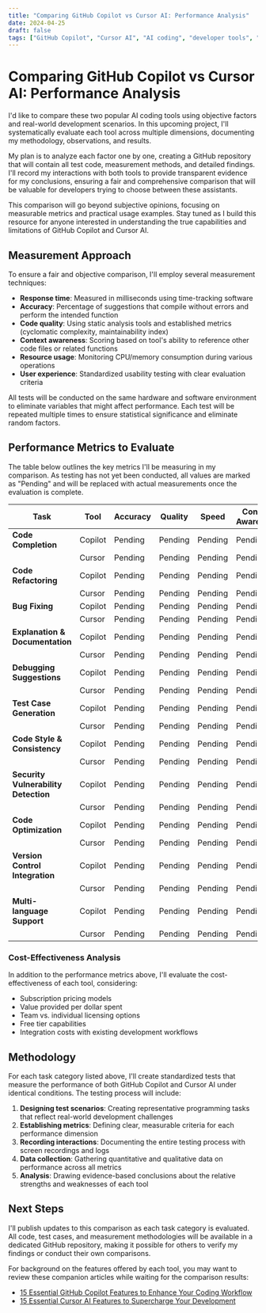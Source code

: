 ```yaml
---
title: "Comparing GitHub Copilot vs Cursor AI: Performance Analysis"
date: 2024-04-25
draft: false
tags: ["GitHub Copilot", "Cursor AI", "AI coding", "developer tools", "productivity", "comparison"]
---
```


# Comparing GitHub Copilot vs Cursor AI: Performance Analysis

I'd like to compare these two popular AI coding tools using objective factors and real-world development scenarios. In this upcoming project, I'll systematically evaluate each tool across multiple dimensions, documenting my methodology, observations, and results.

My plan is to analyze each factor one by one, creating a GitHub repository that will contain all test code, measurement methods, and detailed findings. I'll record my interactions with both tools to provide transparent evidence for my conclusions, ensuring a fair and comprehensive comparison that will be valuable for developers trying to choose between these assistants.

This comparison will go beyond subjective opinions, focusing on measurable metrics and practical usage examples. Stay tuned as I build this resource for anyone interested in understanding the true capabilities and limitations of GitHub Copilot and Cursor AI.

## Measurement Approach

To ensure a fair and objective comparison, I'll employ several measurement techniques:

- **Response time**: Measured in milliseconds using time-tracking software
- **Accuracy**: Percentage of suggestions that compile without errors and perform the intended function
- **Code quality**: Using static analysis tools and established metrics (cyclomatic complexity, maintainability index)
- **Context awareness**: Scoring based on tool's ability to reference other code files or related functions
- **Resource usage**: Monitoring CPU/memory consumption during various operations
- **User experience**: Standardized usability testing with clear evaluation criteria

All tests will be conducted on the same hardware and software environment to eliminate variables that might affect performance. Each test will be repeated multiple times to ensure statistical significance and eliminate random factors.

## Performance Metrics to Evaluate

The table below outlines the key metrics I'll be measuring in my comparison. As testing has not yet been conducted, all values are marked as "Pending" and will be replaced with actual measurements once the evaluation is complete.

| **Task**                           | **Tool**  | **Accuracy** | **Quality** | **Speed** | **Context Awareness** | **Creativity & Adaptability** | **User Experience** | **Resource Usage** | **Learning Curve** |
|------------------------------------|-----------|--------------|-------------|-----------|------------------------|-------------------------------|---------------------|-------------------|---------------------|
| **Code Completion**                | Copilot   | Pending      | Pending     | Pending   | Pending                | Pending                       | Pending             | Pending           | Pending             |
|                                    | Cursor    | Pending      | Pending     | Pending   | Pending                | Pending                       | Pending             | Pending           | Pending             |
| **Code Refactoring**               | Copilot   | Pending      | Pending     | Pending   | Pending                | Pending                       | Pending             | Pending           | Pending             |
|                                    | Cursor    | Pending      | Pending     | Pending   | Pending                | Pending                       | Pending             | Pending           | Pending             |
| **Bug Fixing**                     | Copilot   | Pending      | Pending     | Pending   | Pending                | Pending                       | Pending             | Pending           | Pending             |
|                                    | Cursor    | Pending      | Pending     | Pending   | Pending                | Pending                       | Pending             | Pending           | Pending             |
| **Explanation & Documentation**    | Copilot   | Pending      | Pending     | Pending   | Pending                | Pending                       | Pending             | Pending           | Pending             |
|                                    | Cursor    | Pending      | Pending     | Pending   | Pending                | Pending                       | Pending             | Pending           | Pending             |
| **Debugging Suggestions**          | Copilot   | Pending      | Pending     | Pending   | Pending                | Pending                       | Pending             | Pending           | Pending             |
|                                    | Cursor    | Pending      | Pending     | Pending   | Pending                | Pending                       | Pending             | Pending           | Pending             |
| **Test Case Generation**           | Copilot   | Pending      | Pending     | Pending   | Pending                | Pending                       | Pending             | Pending           | Pending             |
|                                    | Cursor    | Pending      | Pending     | Pending   | Pending                | Pending                       | Pending             | Pending           | Pending             |
| **Code Style & Consistency**       | Copilot   | Pending      | Pending     | Pending   | Pending                | Pending                       | Pending             | Pending           | Pending             |
|                                    | Cursor    | Pending      | Pending     | Pending   | Pending                | Pending                       | Pending             | Pending           | Pending             |
| **Security Vulnerability Detection**| Copilot  | Pending      | Pending     | Pending   | Pending                | Pending                       | Pending             | Pending           | Pending             |
|                                    | Cursor    | Pending      | Pending     | Pending   | Pending                | Pending                       | Pending             | Pending           | Pending             |
| **Code Optimization**              | Copilot   | Pending      | Pending     | Pending   | Pending                | Pending                       | Pending             | Pending           | Pending             |
|                                    | Cursor    | Pending      | Pending     | Pending   | Pending                | Pending                       | Pending             | Pending           | Pending             |
| **Version Control Integration**    | Copilot   | Pending      | Pending     | Pending   | Pending                | Pending                       | Pending             | Pending           | Pending             |
|                                    | Cursor    | Pending      | Pending     | Pending   | Pending                | Pending                       | Pending             | Pending           | Pending             |
| **Multi-language Support**         | Copilot   | Pending      | Pending     | Pending   | Pending                | Pending                       | Pending             | Pending           | Pending             |
|                                    | Cursor    | Pending      | Pending     | Pending   | Pending                | Pending                       | Pending             | Pending           | Pending             |

### Cost-Effectiveness Analysis

In addition to the performance metrics above, I'll evaluate the cost-effectiveness of each tool, considering:

- Subscription pricing models
- Value provided per dollar spent
- Team vs. individual licensing options
- Free tier capabilities
- Integration costs with existing development workflows

## Methodology

For each task category listed above, I'll create standardized tests that measure the performance of both GitHub Copilot and Cursor AI under identical conditions. The testing process will include:

1. **Designing test scenarios**: Creating representative programming tasks that reflect real-world development challenges
2. **Establishing metrics**: Defining clear, measurable criteria for each performance dimension
3. **Recording interactions**: Documenting the entire testing process with screen recordings and logs
4. **Data collection**: Gathering quantitative and qualitative data on performance across all metrics
5. **Analysis**: Drawing evidence-based conclusions about the relative strengths and weaknesses of each tool

## Next Steps

I'll publish updates to this comparison as each task category is evaluated. All code, test cases, and measurement methodologies will be available in a dedicated GitHub repository, making it possible for others to verify my findings or conduct their own comparisons.

For background on the features offered by each tool, you may want to review these companion articles while waiting for the comparison results:
- [15 Essential GitHub Copilot Features to Enhance Your Coding Workflow](/posts/15-essential-github-copilot-features-to-enhance-your-coding-workflow/)
- [15 Essential Cursor AI Features to Supercharge Your Development](/posts/15-essential-cursor-ai-features-to-supercharge-your-development/) 